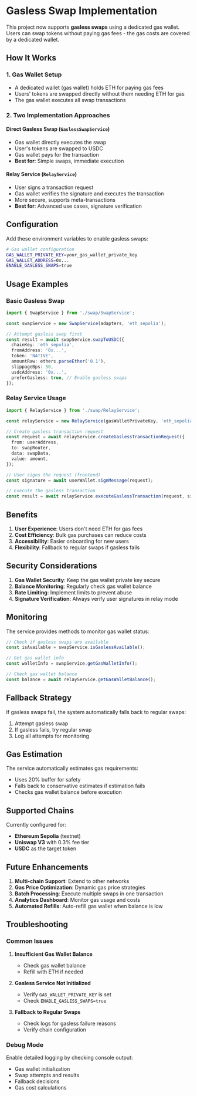 # Gasless Swap Implementation

This project now supports **gasless swaps** using a dedicated gas wallet. Users can swap tokens without paying gas fees - the gas costs are covered by a dedicated wallet.

## How It Works

### 1. **Gas Wallet Setup**
- A dedicated wallet (gas wallet) holds ETH for paying gas fees
- Users' tokens are swapped directly without them needing ETH for gas
- The gas wallet executes all swap transactions

### 2. **Two Implementation Approaches**

#### **Direct Gasless Swap** (`GaslessSwapService`)
- Gas wallet directly executes the swap
- User's tokens are swapped to USDC
- Gas wallet pays for the transaction
- **Best for**: Simple swaps, immediate execution

#### **Relay Service** (`RelayService`)
- User signs a transaction request
- Gas wallet verifies the signature and executes the transaction
- More secure, supports meta-transactions
- **Best for**: Advanced use cases, signature verification

## Configuration

Add these environment variables to enable gasless swaps:

```bash
# Gas wallet configuration
GAS_WALLET_PRIVATE_KEY=your_gas_wallet_private_key
GAS_WALLET_ADDRESS=0x...
ENABLE_GASLESS_SWAPS=true
```

## Usage Examples

### Basic Gasless Swap
```typescript
import { SwapService } from './swap/SwapService';

const swapService = new SwapService(adapters, 'eth_sepolia');

// Attempt gasless swap first
const result = await swapService.swapToUSDC({
  chainKey: 'eth_sepolia',
  fromAddress: '0x...',
  token: 'NATIVE',
  amountRaw: ethers.parseEther('0.1'),
  slippageBps: 50,
  usdcAddress: '0x...',
  preferGasless: true, // Enable gasless swaps
});
```

### Relay Service Usage
```typescript
import { RelayService } from './swap/RelayService';

const relayService = new RelayService(gasWalletPrivateKey, 'eth_sepolia');

// Create gasless transaction request
const request = await relayService.createGaslessTransactionRequest({
  from: userAddress,
  to: swapRouter,
  data: swapData,
  value: amount,
});

// User signs the request (frontend)
const signature = await userWallet.signMessage(request);

// Execute the gasless transaction
const result = await relayService.executeGaslessTransaction(request, signature);
```

## Benefits

1. **User Experience**: Users don't need ETH for gas fees
2. **Cost Efficiency**: Bulk gas purchases can reduce costs
3. **Accessibility**: Easier onboarding for new users
4. **Flexibility**: Fallback to regular swaps if gasless fails

## Security Considerations

1. **Gas Wallet Security**: Keep the gas wallet private key secure
2. **Balance Monitoring**: Regularly check gas wallet balance
3. **Rate Limiting**: Implement limits to prevent abuse
4. **Signature Verification**: Always verify user signatures in relay mode

## Monitoring

The service provides methods to monitor gas wallet status:

```typescript
// Check if gasless swaps are available
const isAvailable = swapService.isGaslessAvailable();

// Get gas wallet info
const walletInfo = swapService.getGasWalletInfo();

// Check gas wallet balance
const balance = await relayService.getGasWalletBalance();
```

## Fallback Strategy

If gasless swaps fail, the system automatically falls back to regular swaps:

1. Attempt gasless swap
2. If gasless fails, try regular swap
3. Log all attempts for monitoring

## Gas Estimation

The service automatically estimates gas requirements:

- Uses 20% buffer for safety
- Falls back to conservative estimates if estimation fails
- Checks gas wallet balance before execution

## Supported Chains

Currently configured for:
- **Ethereum Sepolia** (testnet)
- **Uniswap V3** with 0.3% fee tier
- **USDC** as the target token

## Future Enhancements

1. **Multi-chain Support**: Extend to other networks
2. **Gas Price Optimization**: Dynamic gas price strategies
3. **Batch Processing**: Execute multiple swaps in one transaction
4. **Analytics Dashboard**: Monitor gas usage and costs
5. **Automated Refills**: Auto-refill gas wallet when balance is low

## Troubleshooting

### Common Issues

1. **Insufficient Gas Wallet Balance**
   - Check gas wallet balance
   - Refill with ETH if needed

2. **Gasless Service Not Initialized**
   - Verify `GAS_WALLET_PRIVATE_KEY` is set
   - Check `ENABLE_GASLESS_SWAPS=true`

3. **Fallback to Regular Swaps**
   - Check logs for gasless failure reasons
   - Verify chain configuration

### Debug Mode

Enable detailed logging by checking console output:
- Gas wallet initialization
- Swap attempts and results
- Fallback decisions
- Gas cost calculations
